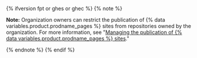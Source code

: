{% ifversion fpt or ghes or ghec %}
{% note %}

**Note:** Organization owners can restrict the publication of {% data variables.product.prodname_pages %} sites from repositories owned by the organization. For more information, see "[Managing the publication of {% data variables.product.prodname_pages %} sites](/organizations/managing-organization-settings/managing-the-publication-of-github-pages-sites-for-your-organization)."

{% endnote %}
{% endif %}
